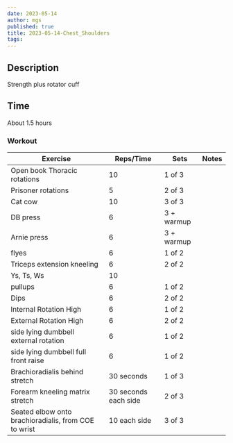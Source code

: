 ```yaml
---
date: 2023-05-14
author: mgs
published: true
title: 2023-05-14-Chest_Shoulders
tags: 
---
```


## Description
Strength plus rotator cuff
## Time
About 1.5 hours
### Workout
Exercise|Reps/Time|Sets|Notes
--|--|--|--|
Open book Thoracic rotations|  10| 1 of 3 |  |  
Prisoner rotations | 5 | 2 of 3 |  |  
 Cat cow | 10 | 3 of 3 |  |  
DB press  | 6 | 3 + warmup  |   |  
Arnie press | 6 | 3 + warmup  |   |  
  flyes |  6 |  1 of 2 |   |  
 Triceps extension kneeling | 6 |  2 of 2 |   |
 Ys, Ts, Ws  | 10  |  |   |
 pullups | 6 | 1 of 2|   |  
 Dips |  6 |  2 of 2 |   |
 Internal Rotation High |6 | 1 of 2 | |
  External Rotation High |6 | 2 of 2 | |
   side lying dumbbell external rotation | 6 |  1 of 2|   |
   side lying dumbbell full front raise | 6 |  1 of 2|   |
Brachioradialis behind stretch  | 30 seconds |  1 of 3 |   |
Forearm kneeling matrix stretch  | 30 seconds each side |  2 of 3|   |
Seated elbow onto brachioradialis, from COE to wrist | 10 each side |  3 of 3||

